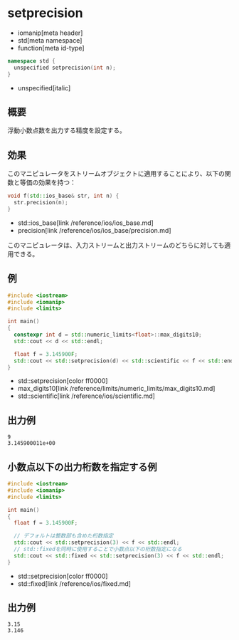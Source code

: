# setprecision
* iomanip[meta header]
* std[meta namespace]
* function[meta id-type]

```cpp
namespace std {
  unspecified setprecision(int n);
}
```
* unspecified[italic]

## 概要
浮動小数点数を出力する精度を設定する。


## 効果
このマニピュレータをストリームオブジェクトに適用することにより、以下の関数と等価の効果を持つ：

```cpp
void f(std::ios_base& str, int n) {
  str.precision(n);
}
```
* std::ios_base[link /reference/ios/ios_base.md]
* precision[link /reference/ios/ios_base/precision.md]

このマニピュレータは、入力ストリームと出力ストリームのどちらに対しても適用できる。


## 例
```cpp example
#include <iostream>
#include <iomanip>
#include <limits>

int main()
{
  constexpr int d = std::numeric_limits<float>::max_digits10;
  std::cout << d << std::endl;

  float f = 3.145900F;
  std::cout << std::setprecision(d) << std::scientific << f << std::endl;
}
```
* std::setprecision[color ff0000]
* max_digits10[link /reference/limits/numeric_limits/max_digits10.md]
* std::scientific[link /reference/ios/scientific.md]

## 出力例
```
9
3.145900011e+00
```

## 小数点以下の出力桁数を指定する例
```cpp example
#include <iostream>
#include <iomanip>
#include <limits>

int main()
{
  float f = 3.145900F;

  // デフォルトは整数部も含めた桁数指定
  std::cout << std::setprecision(3) << f << std::endl;
  // std::fixedを同時に使用することで小数点以下の桁数指定になる
  std::cout << std::fixed << std::setprecision(3) << f << std::endl;
}
```
* std::setprecision[color ff0000]
* std::fixed[link /reference/ios/fixed.md]

## 出力例
```
3.15
3.146
```

